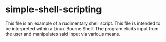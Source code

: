 # simple-shell-scripting
This file is an example of a rudimentary shell script. This file is intended to be interpreted within a Linux Bourne Shell. The program elicits input from the user and manipulates said input via various means.
